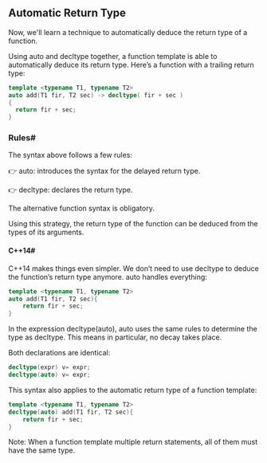 ## Automatic Return Type
Now, we'll learn a technique to automatically deduce the return type of a function.

Using auto and decltype together, a function template is able to automatically deduce its return type. Here’s a function with a trailing return type:

```cpp
template <typename T1, typename T2>
auto add(T1 fir, T2 sec) -> decltype( fir + sec ) 
{ 
  return fir + sec;
}
```

### Rules#
The syntax above follows a few rules:

👉 auto: introduces the syntax for the delayed return type.

👉 decltype: declares the return type.

The alternative function syntax is obligatory.

Using this strategy, the return type of the function can be deduced from the types of its arguments.

#### C++14#
C++14 makes things even simpler. We don’t need to use decltype to deduce the function’s return type anymore. auto handles everything:

```cpp
template <typename T1, typename T2>
auto add(T1 fir, T2 sec){
    return fir + sec;
}
```

In the expression decltype(auto), auto uses the same rules to determine the type as decltype. This means in particular, no decay takes place.

Both declarations are identical:

```cpp
decltype(expr) v= expr;
decltype(auto) v= expr;
```

This syntax also applies to the automatic return type of a function template:

```cpp
template <typename T1, typename T2> 
decltype(auto) add(T1 fir, T2 sec){
    return fir + sec;
}
```
Note: When a function template multiple return statements, all of them must have the same type.

